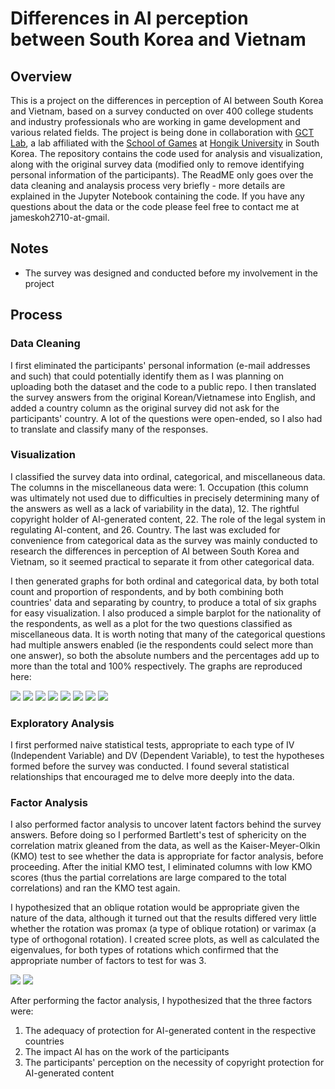 # Differences in AI perception between South Korea and Vietnam

## Overview

This is a project on the differences in perception of AI between South Korea and Vietnam, based on a survey conducted on over 400 college students and industry professionals who are working in game development and various related fields. The project is being done in collaboration with [GCT Lab](https://gctlab-hongik.ac.kr/), a lab affiliated with the [School of Games](https://www.husg.net/) at [Hongik University](https://www.hongik.ac.kr) in South Korea. The repository contains the code used for analysis and visualization, along with the original survey data (modified only to remove identifying personal information of the participants). The ReadME only goes over the data cleaning and analaysis process very briefly - more details are explained in the Jupyter Notebook containing the code. If you have any questions about the data or the code please feel free to contact me at jameskoh2710-at-gmail.

## Notes

 - The survey was designed and conducted before my involvement in the project

## Process

### Data Cleaning

I first eliminated the participants' personal information (e-mail addresses and such) that could potentially identify them as I was planning on uploading both the dataset and the code to a public repo. I then translated the survey answers from the original Korean/Vietnamese into English, and added a country column as the original survey did not ask for the participants' country. A lot of the questions were open-ended, so I also had to translate and classify many of the responses.

### Visualization

I classified the survey data into ordinal, categorical, and miscellaneous data. The columns in the miscellaneous data were: 1. Occupation (this column was ultimately not used due to difficulties in precisely determining many of the answers as well as a lack of variability in the data), 12. The rightful copyright holder of AI-generated content, 22. The role of the legal system in regulating AI-content, and 26. Country. The last was excluded for convenience from categorical data as the survey was mainly conducted to research the differences in perception of AI between South Korea and Vietnam, so it seemed practical to separate it from other categorical data.

I then generated graphs for both ordinal and categorical data, by both total count and proportion of respondents, and by both combining both countries' data and separating by country, to produce a total of six graphs for easy visualization. I also produced a simple barplot for the nationality of the respondents, as well as a plot for the two questions classified as miscellaneous data. It is worth noting that many of the categorical questions had multiple answers enabled (ie the respondents could select more than one answer), so both the absolute numbers and the percentages add up to more than the total and 100% respectively. The graphs are reproduced here:

![](nationality_barplot.jpg)
![](total_ordinal_absolute_barplot.jpg)
![](total_categorical_absolute_barplot.jpg)
![](total_misc_barplot.jpg)
![](country_ordinal_absolute.jpg)
![](country_categorical_absolute.jpg)
![](country_ordinal_prop.jpg)
![](country_categorical_prop.jpg)

### Exploratory Analysis

I first performed naive statistical tests, appropriate to each type of IV (Independent Variable) and DV (Dependent Variable), to test the hypotheses formed before the survey was conducted. I found several statistical relationships that encouraged me to delve more deeply into the data.

### Factor Analysis

I also performed factor analysis to uncover latent factors behind the survey answers. Before doing so I performed Bartlett's test of sphericity on the correlation matrix gleaned from the data, as well as the Kaiser-Meyer-Olkin (KMO) test to see whether the data is appropriate for factor analysis, before proceeding. After the initial KMO test, I eliminated columns with low KMO scores (thus the partial correlations are large compared to the total correlations) and ran the KMO test again.

I hypothesized that an oblique rotation would be appropriate given the nature of the data, although it turned out that the results differed very little whether the rotation was promax (a type of oblique rotation) or varimax (a type of orthogonal rotation). I created scree plots, as well as calculated the eigenvalues, for both types of rotations which confirmed that the appropriate number of factors to test for was 3.


![](scree_plot_varimax.jpg)
![](scree_plot_promax.jpg)

After performing the factor analysis, I hypothesized that the three factors were:

1. The adequacy of protection for AI-generated content in the respective countries
2. The impact AI has on the work of the participants
3. The participants' perception on the necessity of copyright protection for AI-generated content

